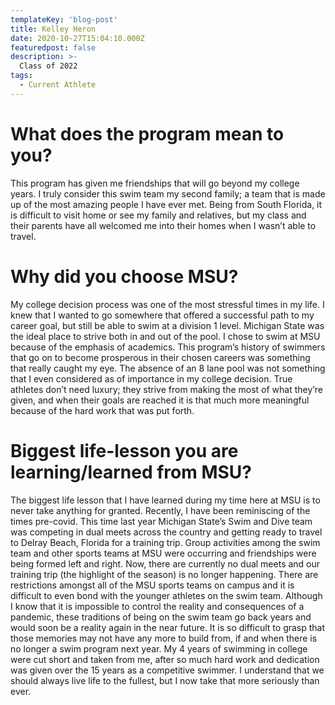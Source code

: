 ```yaml
---
templateKey: 'blog-post'
title: Kelley Heron
date: 2020-10-27T15:04:10.000Z
featuredpost: false
description: >-
  Class of 2022
tags:
  - Current Athlete
---
```


# What does the program mean to you?
This program has given me friendships that will go beyond my college years. I truly consider this swim team my second family; a team that is made up of the most amazing people I have ever met. Being from South Florida, it is difficult to visit home or see my family and relatives, but my class and their parents have all welcomed me into their homes when I wasn’t able to travel. 


# Why did you choose MSU?
My college decision process was one of the most stressful times in my life. I knew that I wanted to go somewhere that offered a successful path to my career goal, but still be able to swim at a division 1 level. Michigan State was the ideal place to strive both in and out of the pool. I chose to swim at MSU because of the emphasis of academics. This program’s history of swimmers that go on to become prosperous in their chosen careers was something that really caught my eye. The absence of an 8 lane pool was not something that I even considered as of importance in my college decision. True athletes don’t need luxury; they strive from making the most of what they’re given, and when their goals are reached it is that much more meaningful because of the hard work that was put forth. 

# Biggest life-lesson you are learning/learned from MSU?

The biggest life lesson that I have learned during my time here at MSU is to never take anything for granted. Recently, I have been reminiscing of the times pre-covid. This time last year Michigan State’s Swim and Dive team was competing in dual meets across the country and getting ready to travel to Delray Beach, Florida for a training trip. Group activities among the swim team and other sports teams at MSU were occurring and friendships were being formed left and right. Now, there are currently no dual meets and our training trip (the highlight of the season) is no longer happening. There are restrictions amongst all of the MSU sports teams on campus and it is difficult to even bond with the younger athletes on the swim team. Although I know that it is impossible to control the reality and consequences of a pandemic, these traditions of being on the swim team go back years and would soon be a reality again in the near future. It is so difficult to grasp that those memories may not have any more to build from, if and when there is no longer a swim program next year. My 4 years of swimming in college were cut short and taken from me, after so much hard work and dedication was given over the 15 years as a competitive swimmer. I understand that we should always live life to the fullest, but I now take that more seriously than ever. 